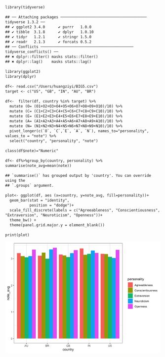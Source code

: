     library(tidyverse)

    ## ── Attaching packages ─────────────────────────────────────── tidyverse 1.3.2 ──
    ## ✔ ggplot2 3.4.0      ✔ purrr   1.0.0 
    ## ✔ tibble  3.1.8      ✔ dplyr   1.0.10
    ## ✔ tidyr   1.2.1      ✔ stringr 1.5.0 
    ## ✔ readr   2.1.3      ✔ forcats 0.5.2 
    ## ── Conflicts ────────────────────────────────────────── tidyverse_conflicts() ──
    ## ✖ dplyr::filter() masks stats::filter()
    ## ✖ dplyr::lag()    masks stats::lag()

    library(ggplot2)
    library(dplyr)

    df<- read.csv("/Users/huangziyi/BIG5.csv")
    target <- c("US", "GB", "IN", "AU", "BR")

    df<-  filter(df, country %in% target) %>%
      mutate (O= (O1+O2+O3+O4+O5+O6+O7+O8+O9+O10)/10) %>%
      mutate (C= (C1+C2+C3+C4+C5+C6+C7+C8+C9+C10)/10) %>%
      mutate (E= (E1+E2+E3+E4+E5+E6+E7+E8+E9+E10)/10) %>%
      mutate (A= (A1+A2+A3+A4+A5+A6+A7+A8+A9+A10)/10) %>%
      mutate (N= (N1+N2+N3+N4+N5+N6+N7+N8+N9+N10)/10) %>%
      pivot_longer(c(`O`, `C`,`E`, `A`, `N`), names_to="personality", values_to = "note") %>%
      select("country", "personality", "note")

    class(df$note)="Numeric"

    df<- df%>%group_by(country, personality) %>% summarise(note_avg=mean(note))

    ## `summarise()` has grouped output by 'country'. You can override using the
    ## `.groups` argument.

    plot<- ggplot(df, aes (x=country, y=note_avg, fill=personality))+
      geom_bar(stat = "identity",
               position = "dodge")+
      scale_fill_discrete(labels = c("Agreeableness", "Conscientiousness", "Extraversion", "Neuroticism", "Openness"))+
      theme_bw() +
      theme(panel.grid.major.y = element_blank())

    print(plot)

![](ZiyiSolution_files/figure-markdown_strict/unnamed-chunk-1-1.png)
